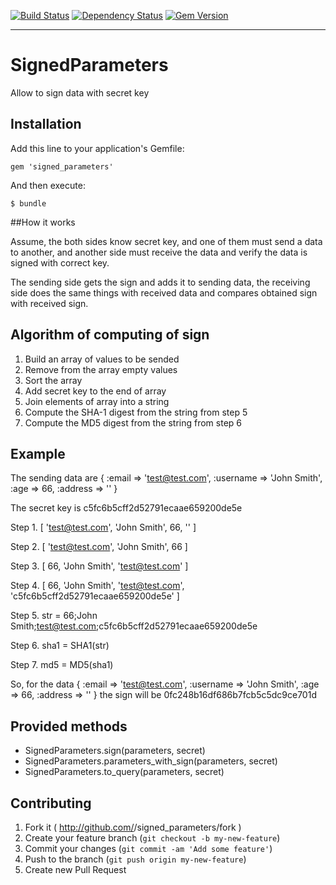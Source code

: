 [![Build Status](https://travis-ci.org/evserykh/signed_parameters.svg?branch=master)](https://travis-ci.org/evserykh/signed_parameters) [![Dependency Status](https://gemnasium.com/evserykh/signed_parameters.svg)](https://gemnasium.com/evserykh/signed_parameters) [![Gem Version](https://badge.fury.io/rb/signed_parameters.svg)](http://badge.fury.io/rb/signed_parameters)
***
# SignedParameters

Allow to sign data with secret key

## Installation

Add this line to your application's Gemfile:

    gem 'signed_parameters'

And then execute:

    $ bundle

##How it works

Assume, the both sides know secret key, and one of them must send a data to another, and another side must receive the data and verify the data is signed with correct key.

The sending side gets the sign and adds it to sending data, the receiving side does the same things with received data and compares obtained sign with received sign.

## Algorithm of computing of sign

1. Build an array of values to be sended
2. Remove from the array empty values
3. Sort the array
4. Add secret key to the end of array
5. Join elements of array into a string
6. Compute the SHA-1 digest from the string from step 5
7. Compute the MD5 digest from the string from step 6

## Example

The sending data are { :email => 'test@test.com', :username => 'John Smith', :age => 66, :address => '' }

The secret key is c5fc6b5cff2d52791ecaae659200de5e

Step 1. [ 'test@test.com', 'John Smith', 66, '' ]

Step 2. [ 'test@test.com', 'John Smith', 66 ]

Step 3. [ 66, 'John Smith', 'test@test.com' ]

Step 4. [ 66, 'John Smith', 'test@test.com', 'c5fc6b5cff2d52791ecaae659200de5e' ]

Step 5. str = 66;John Smith;test@test.com;c5fc6b5cff2d52791ecaae659200de5e

Step 6. sha1 = SHA1(str)

Step 7. md5 = MD5(sha1)

So, for the data { :email => 'test@test.com', :username => 'John Smith', :age => 66, :address => '' } the sign will be 0fc248b16df686b7fcb5c5dc9ce701d

## Provided methods
* SignedParameters.sign(parameters, secret)
* SignedParameters.parameters_with_sign(parameters, secret)
* SignedParameters.to_query(parameters, secret)

## Contributing

1. Fork it ( http://github.com/<my-github-username>/signed_parameters/fork )
2. Create your feature branch (`git checkout -b my-new-feature`)
3. Commit your changes (`git commit -am 'Add some feature'`)
4. Push to the branch (`git push origin my-new-feature`)
5. Create new Pull Request
